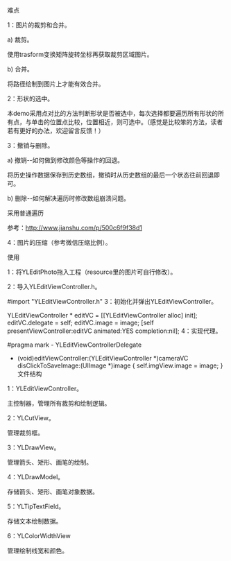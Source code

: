 难点

1：图片的裁剪和合并。

a)	裁剪。

使用trasform变换矩阵旋转坐标再获取裁剪区域图片。

b)	合并。

将路径绘制到图片上才能有效合并。

2：形状的选中。

本demo采用点对比的方法判断形状是否被选中，每次选择都要遍历所有形状的所有点，与单击的位置点比较，位置相近，则可选中。（感觉是比较笨的方法，读者若有更好的办法，欢迎留言反馈！）

3：撤销与删除。

a)	撤销--如何做到修改颜色等操作的回退。

将历史操作数据保存到历史数组，撤销时从历史数组的最后一个状态往前回退即可。

b)	删除--如何解决遍历时修改数组崩溃问题。

采用普通遍历

参考：http://www.jianshu.com/p/500c6f9f38d1

4：图片的压缩（参考微信压缩比例）。

使用

1：将YLEditPhoto拖入工程（resource里的图片可自行修改）。

2：导入YLEditViewController.h。

#import "YLEditViewController.h"
3：初始化并弹出YLEditViewController。

YLEditViewController * editVC = [[YLEditViewController alloc] init];
editVC.delegate = self;
editVC.image = image;
[self presentViewController:editVC animated:YES completion:nil];
4：实现代理。

#pragma mark - YLEditViewControllerDelegate
- (void)editViewController:(YLEditViewController *)cameraVC disClickToSaveImage:(UIImage *)image
{
    self.imgView.image = image;
}
文件结构

1：YLEditViewController。

主控制器，管理所有裁剪和绘制逻辑。

2：YLCutView。

管理裁剪框。

3：YLDrawView。

管理箭头、矩形、画笔的绘制。

4：YLDrawModel。

存储箭头、矩形、画笔对象数据。

5：YLTipTextField。

存储文本绘制数据。

6：YLColorWidthView

管理绘制线宽和颜色。